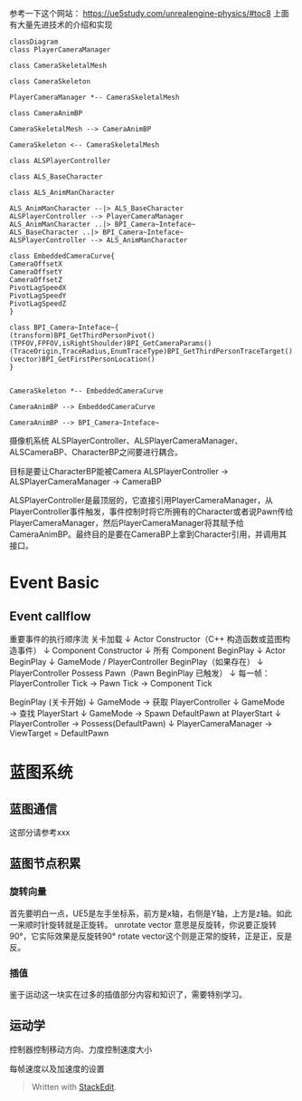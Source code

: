 参考一下这个网站：
https://ue5study.com/unrealengine-physics/#toc8
上面有大量先进技术的介绍和实现

```mermaid
classDiagram
class PlayerCameraManager

class CameraSkeletalMesh

class CameraSkeleton

PlayerCameraManager *-- CameraSkeletalMesh

class CameraAnimBP

CameraSkeletalMesh --> CameraAnimBP

CameraSkeleton <-- CameraSkeletalMesh

class ALSPlayerController

class ALS_BaseCharacter

class ALS_AnimManCharacter

ALS_AnimManCharacter --|> ALS_BaseCharacter
ALSPlayerController --> PlayerCameraManager
ALS_AnimManCharacter ..|> BPI_Camera~Inteface~
ALS_BaseCharacter ..|> BPI_Camera~Inteface~
ALSPlayerController --> ALS_AnimManCharacter

class EmbeddedCameraCurve{
CameraOffsetX
CameraOffsetY
CameraOffsetZ
PivotLagSpeedX
PivotLagSpeedY
PivotLagSpeedZ
}

class BPI_Camera~Inteface~{
(transform)BPI_GetThirdPersonPivot()
(TPFOV,FPFOV,isRightShoulder)BPI_GetCameraParams()
(TraceOrigin,TraceRadius,EnumTraceType)BPI_GetThirdPersonTraceTarget()
(vector)BPI_GetFirstPersonLocation()
}


CameraSkeleton *-- EmbeddedCameraCurve

CameraAnimBP --> EmbeddedCameraCurve

CameraAnimBP --> BPI_Camera~Inteface~
```



摄像机系统
ALSPlayerController、ALSPlayerCameraManager、ALSCameraBP、CharacterBP之间要进行耦合。

目标是要让CharacterBP能被Camera
ALSPlayerController -> ALSPlayerCameraManager -> CameraBP


ALSPlayerController是最顶层的，它直接引用PlayerCameraManager，从PlayerController事件触发，事件控制时将它所拥有的Character或者说Pawn传给PlayerCameraManager，然后PlayerCameraManager将其赋予给CameraAnimBP。最终目的是要在CameraBP上拿到Character引用，并调用其接口。


# Event Basic

## Event callflow

重要事件的执行顺序流
关卡加载
   ↓
Actor Constructor（C++ 构造函数或蓝图构造事件）
   ↓
Component Constructor
   ↓
所有 Component BeginPlay
   ↓
Actor BeginPlay
   ↓
GameMode / PlayerController BeginPlay（如果存在）
   ↓
PlayerController Possess Pawn（Pawn BeginPlay 已触发）
   ↓
每一帧：
    PlayerController Tick
    → Pawn Tick
       → Component Tick


BeginPlay (关卡开始)
   ↓
GameMode → 获取 PlayerController
   ↓
GameMode → 查找 PlayerStart
   ↓
GameMode → Spawn DefaultPawn at PlayerStart
   ↓
PlayerController → Possess(DefaultPawn)
   ↓
PlayerCameraManager → ViewTarget = DefaultPawn


# 蓝图系统

## 蓝图通信
这部分请参考xxx

## 蓝图节点积累
### 旋转向量
首先要明白一点，UE5是左手坐标系，前方是x轴，右侧是Y轴，上方是z轴。如此一来顺时针旋转就是正旋转。
unrotate vector 意思是反旋转，你说要正旋转90°，它实际效果是反旋转90°
rotate vector这个则是正常的旋转，正是正，反是反。


### 插值
鉴于运动这一块实在过多的插值部分内容和知识了，需要特别学习。







## 运动学

控制器控制移动方向、力度控制速度大小

每帧速度以及加速度的设置





> Written with [StackEdit](https://stackedit.io/).
<!--stackedit_data:
eyJoaXN0b3J5IjpbLTIwMjEyNDcxNzMsMTg4NDAxNTE3MCwtMT
IzMjU2NjkzLC0xOTY1NTA0MTkxLDEzNTgzNzQ4NTYsMTgxMzg0
NDk4NiwtMTgzNTgzODEzNywtNjI5MzIyMDY0LDgxODA0Nzg1OC
w5NTQyNzg4OTIsLTEwNDY5ODgwNTRdfQ==
-->